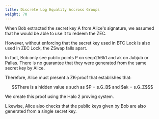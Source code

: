 ```yaml
---
title: Discrete Log Equality Accross Groups
weight: 70
---
```


When Bob extracted the secret key A from Alice's signature,
we assumed that he would be able to use it to redeem the ZEC.

However, without enforcing that the secret key used in BTC Lock
is also used in ZEC Lock, the ZSwap falls apart.

In fact, Bob only see public points P on secp256k1 and ak on Jubjub or Pallas.
There is no guarantee that they were generated from the same secret key
by Alice.

Therefore, Alice must present a ZK-proof that establishes that:

```math
There is a hidden value s such as $P = s.G_B$ and $ak = s.G_Z$
```

We create this proof using the Halo 2 proving system.

Likewise, Alice also checks that the public keys given by Bob are also
generated from a single secret key.

